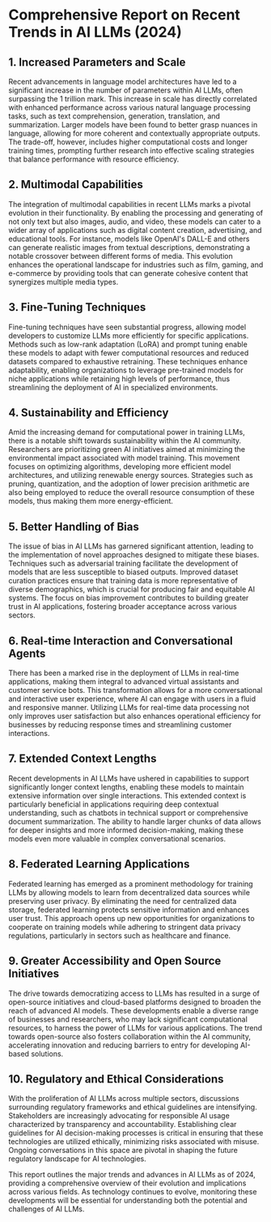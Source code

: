 # Comprehensive Report on Recent Trends in AI LLMs (2024)

## 1. Increased Parameters and Scale
Recent advancements in language model architectures have led to a significant increase in the number of parameters within AI LLMs, often surpassing the 1 trillion mark. This increase in scale has directly correlated with enhanced performance across various natural language processing tasks, such as text comprehension, generation, translation, and summarization. Larger models have been found to better grasp nuances in language, allowing for more coherent and contextually appropriate outputs. The trade-off, however, includes higher computational costs and longer training times, prompting further research into effective scaling strategies that balance performance with resource efficiency.

## 2. Multimodal Capabilities
The integration of multimodal capabilities in recent LLMs marks a pivotal evolution in their functionality. By enabling the processing and generating of not only text but also images, audio, and video, these models can cater to a wider array of applications such as digital content creation, advertising, and educational tools. For instance, models like OpenAI's DALL-E and others can generate realistic images from textual descriptions, demonstrating a notable crossover between different forms of media. This evolution enhances the operational landscape for industries such as film, gaming, and e-commerce by providing tools that can generate cohesive content that synergizes multiple media types.

## 3. Fine-Tuning Techniques
Fine-tuning techniques have seen substantial progress, allowing model developers to customize LLMs more efficiently for specific applications. Methods such as low-rank adaptation (LoRA) and prompt tuning enable these models to adapt with fewer computational resources and reduced datasets compared to exhaustive retraining. These techniques enhance adaptability, enabling organizations to leverage pre-trained models for niche applications while retaining high levels of performance, thus streamlining the deployment of AI in specialized environments.

## 4. Sustainability and Efficiency
Amid the increasing demand for computational power in training LLMs, there is a notable shift towards sustainability within the AI community. Researchers are prioritizing green AI initiatives aimed at minimizing the environmental impact associated with model training. This movement focuses on optimizing algorithms, developing more efficient model architectures, and utilizing renewable energy sources. Strategies such as pruning, quantization, and the adoption of lower precision arithmetic are also being employed to reduce the overall resource consumption of these models, thus making them more energy-efficient.

## 5. Better Handling of Bias
The issue of bias in AI LLMs has garnered significant attention, leading to the implementation of novel approaches designed to mitigate these biases. Techniques such as adversarial training facilitate the development of models that are less susceptible to biased outputs. Improved dataset curation practices ensure that training data is more representative of diverse demographics, which is crucial for producing fair and equitable AI systems. The focus on bias improvement contributes to building greater trust in AI applications, fostering broader acceptance across various sectors.

## 6. Real-time Interaction and Conversational Agents
There has been a marked rise in the deployment of LLMs in real-time applications, making them integral to advanced virtual assistants and customer service bots. This transformation allows for a more conversational and interactive user experience, where AI can engage with users in a fluid and responsive manner. Utilizing LLMs for real-time data processing not only improves user satisfaction but also enhances operational efficiency for businesses by reducing response times and streamlining customer interactions.

## 7. Extended Context Lengths
Recent developments in AI LLMs have ushered in capabilities to support significantly longer context lengths, enabling these models to maintain extensive information over single interactions. This extended context is particularly beneficial in applications requiring deep contextual understanding, such as chatbots in technical support or comprehensive document summarization. The ability to handle larger chunks of data allows for deeper insights and more informed decision-making, making these models even more valuable in complex conversational scenarios.

## 8. Federated Learning Applications
Federated learning has emerged as a prominent methodology for training LLMs by allowing models to learn from decentralized data sources while preserving user privacy. By eliminating the need for centralized data storage, federated learning protects sensitive information and enhances user trust. This approach opens up new opportunities for organizations to cooperate on training models while adhering to stringent data privacy regulations, particularly in sectors such as healthcare and finance.

## 9. Greater Accessibility and Open Source Initiatives
The drive towards democratizing access to LLMs has resulted in a surge of open-source initiatives and cloud-based platforms designed to broaden the reach of advanced AI models. These developments enable a diverse range of businesses and researchers, who may lack significant computational resources, to harness the power of LLMs for various applications. The trend towards open-source also fosters collaboration within the AI community, accelerating innovation and reducing barriers to entry for developing AI-based solutions.

## 10. Regulatory and Ethical Considerations
With the proliferation of AI LLMs across multiple sectors, discussions surrounding regulatory frameworks and ethical guidelines are intensifying. Stakeholders are increasingly advocating for responsible AI usage characterized by transparency and accountability. Establishing clear guidelines for AI decision-making processes is critical in ensuring that these technologies are utilized ethically, minimizing risks associated with misuse. Ongoing conversations in this space are pivotal in shaping the future regulatory landscape for AI technologies.

This report outlines the major trends and advances in AI LLMs as of 2024, providing a comprehensive overview of their evolution and implications across various fields. As technology continues to evolve, monitoring these developments will be essential for understanding both the potential and challenges of AI LLMs.